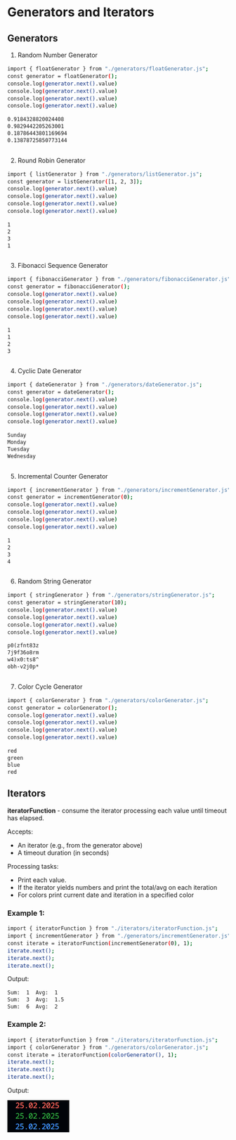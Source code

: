 # Generators and Iterators 


## Generators
1. Random Number Generator 
```sh
import { floatGenerator } from "./generators/floatGenerator.js";
const generator = floatGenerator();
console.log(generator.next().value)
console.log(generator.next().value)
console.log(generator.next().value)
console.log(generator.next().value)
```
```
0.9184328820024408
0.9829442205263001
0.18786443801169694
0.13878725850773144
```

##

2. Round Robin Generator 
```sh
import { listGenerator } from "./generators/listGenerator.js";
const generator = listGenerator([1, 2, 3]);
console.log(generator.next().value)
console.log(generator.next().value)
console.log(generator.next().value)
console.log(generator.next().value)
```
```
1
2
3
1   
```

##

3. Fibonacci Sequence Generator
```sh
import { fibonacciGenerator } from "./generators/fibonacciGenerator.js";
const generator = fibonacciGenerator();
console.log(generator.next().value)
console.log(generator.next().value)
console.log(generator.next().value)
console.log(generator.next().value)
```
```
1
1
2
3  
```

##

4. Cyclic Date Generator
```sh
import { dateGenerator } from "./generators/dateGenerator.js";
const generator = dateGenerator();
console.log(generator.next().value)
console.log(generator.next().value)
console.log(generator.next().value)
console.log(generator.next().value)
```
```
Sunday
Monday
Tuesday
Wednesday
```

##

5. Incremental Counter Generator
```sh
import { incrementGenerator } from "./generators/incrementGenerator.js";
const generator = incrementGenerator(0);
console.log(generator.next().value)
console.log(generator.next().value)
console.log(generator.next().value)
console.log(generator.next().value)
```
```
1
2
3
4
```

##

6. Random String Generator
```sh
import { stringGenerator } from "./generators/stringGenerator.js";
const generator = stringGenerator(10);
console.log(generator.next().value)
console.log(generator.next().value)
console.log(generator.next().value)
console.log(generator.next().value)
```
```
p0(zfnt83z
7j9f36o8rm
w4)x0:ts8^
obh-v2j0p*
```

##

7. Color Cycle Generator
```sh
import { colorGenerator } from "./generators/colorGenerator.js";
const generator = colorGenerator();
console.log(generator.next().value)
console.log(generator.next().value)
console.log(generator.next().value)
console.log(generator.next().value)
```
```
red
green
blue
red
```

##

## Iterators
<b>iteratorFunction</b> - consume the iterator processing each value until timeout has elapsed.

Accepts:
 - An iterator (e.g., from the generator above)
 - A timeout duration (in seconds)
  
Processing tasks:
 - Print each value.
 - If the iterator yields numbers and print the total/avg on each iteration
 - For colors print current date and iteration in a specified color

### Example 1:
```sh
import { iteratorFunction } from "./iterators/iteratorFunction.js";
import { incrementGenerator } from "./generators/incrementGenerator.js";
const iterate = iteratorFunction(incrementGenerator(0), 1);
iterate.next();
iterate.next();
iterate.next();
```
Output:
```
Sum:  1  Avg:  1
Sum:  3  Avg:  1.5
Sum:  6  Avg:  2
```
### Example 2:
```sh
import { iteratorFunction } from "./iterators/iteratorFunction.js";
import { colorGenerator } from "./generators/colorGenerator.js";
const iterate = iteratorFunction(colorGenerator(), 1);
iterate.next();
iterate.next();
iterate.next();
```
Output:

![examples](examples/image.png)